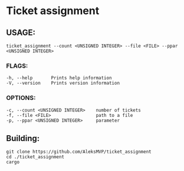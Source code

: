 # Ticket assignment

## USAGE:
    ticket_assignment --count <UNSIGNED INTEGER> --file <FILE> --ppar <UNSIGNED INTEGER>

### FLAGS:
    -h, --help       Prints help information
    -V, --version    Prints version information

### OPTIONS:
    -c, --count <UNSIGNED INTEGER>    number of tickets
    -f, --file <FILE>                 path to a file
    -p, --ppar <UNSIGNED INTEGER>     parameter
    
    
## Building:
```
git clone https://github.com/AleksMVP/ticket_assignment
cd ./ticket_assignment
cargo
```